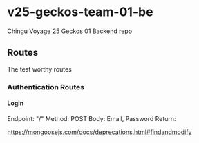# v25-geckos-team-01-be
Chingu Voyage 25 Geckos 01 Backend repo

## Routes
The test worthy routes
### Authentication Routes
#### Login
Endpoint: "/"
Method: POST
Body: Email, Password
Return: 

https://mongoosejs.com/docs/deprecations.html#findandmodify